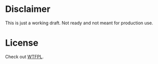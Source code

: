 # Disclaimer

This is just a working draft. Not ready and not meant for production use.

# License

Check out [WTFPL](https://en.wikipedia.org/wiki/WTFPL).
